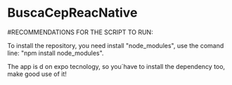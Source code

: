 # BuscaCepReacNative
 
 #RECOMMENDATIONS FOR THE SCRIPT TO RUN:
                                         

To install the repository, you need install "node_modules", use the comand line:
"npm install node_modules".

The app is d on expo tecnology, so you´have to install the dependency too, make good use of it!
